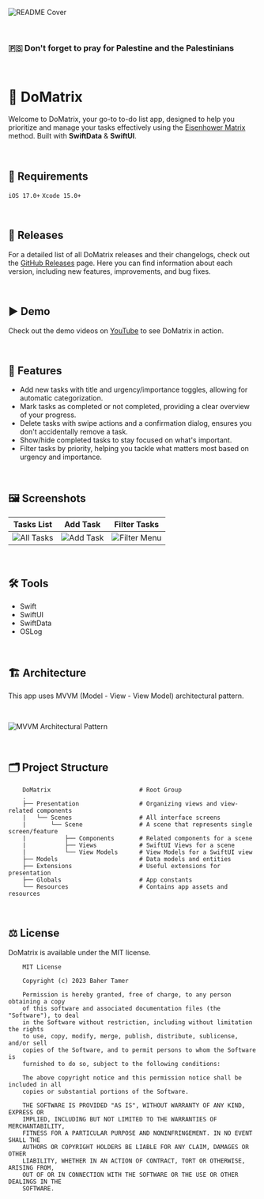 ![README Cover](https://github.com/BaherTamer/DoMatrix/assets/99125691/2281be0e-345b-429b-bc48-ca9be7fb6c30)

<br>

### 🇵🇸 Don't forget to pray for Palestine and the Palestinians

<br>

# 💠 DoMatrix
Welcome to DoMatrix, your go-to to-do list app, designed to help you prioritize and manage your tasks effectively using the [Eisenhower Matrix](https://www.eisenhower.me/eisenhower-matrix/) method. Built with **SwiftData** & **SwiftUI**.

<br>

## 📝 Requirements
`iOS 17.0+` `Xcode 15.0+`

<br>

## 🚀 Releases
For a detailed list of all DoMatrix releases and their changelogs, check out the [GitHub Releases](https://github.com/BaherTamer/DoMatrix/releases) page. Here you can find information about each version, including new features, improvements, and bug fixes.

<br>

## ▶️ Demo
Check out the demo videos on [YouTube](https://youtube.com/playlist?list=PLPzupE6TLEvuEbMmFhoAemlhTEuaCPjd_&si=n4jwPYDueTPhzYEG) to see DoMatrix in action.

<br>

## 🌟 Features
- Add new tasks with title and urgency/importance toggles, allowing for automatic categorization.
- Mark tasks as completed or not completed, providing a clear overview of your progress.
- Delete tasks with swipe actions and a confirmation dialog, ensures you don't accidentally remove a task.
- Show/hide completed tasks to stay focused on what's important.
- Filter tasks by priority, helping you tackle what matters most based on urgency and importance.

<br>

## 🖼️ Screenshots
| **Tasks List** | **Add Task** | **Filter Tasks** |
| -------------- | ------------ | ---------------- |
| ![All Tasks](https://github.com/BaherTamer/DoMatrix/assets/99125691/0fff7685-4c3d-4c08-8407-33b53742f9cb) | ![Add Task](https://github.com/BaherTamer/DoMatrix/assets/99125691/0c9e1128-6b56-4c49-8486-75e8cbdfe51d) | ![Filter Menu](https://github.com/BaherTamer/DoMatrix/assets/99125691/570d92b3-6d3a-4450-a4e8-08073d5c81ac) |

<br>

## 🛠️ Tools
- Swift
- SwiftUI
- SwiftData
- OSLog

<br>

## 🏗️ Architecture
This app uses MVVM (Model - View - View Model) architectural pattern.

<br>

![MVVM Architectural Pattern](https://github.com/BaherTamer/DoMatrix/assets/99125691/200f90f9-0d2c-4bd9-a60c-bebd3bb835fe)

<br>

## 🗂️ Project Structure

```
    DoMatrix                         # Root Group
    .
    ├── Presentation                 # Organizing views and view-related components
    |   └── Scenes                   # All interface screens
    |       └── Scene                # A scene that represents single screen/feature
    |           ├── Components       # Related components for a scene
    |           ├── Views            # SwiftUI Views for a scene
    |           └── View Models      # View Models for a SwiftUI view
    ├── Models                       # Data models and entities
    ├── Extensions                   # Useful extensions for presentation
    ├── Globals                      # App constants
    └── Resources                    # Contains app assets and resources
```

<br>

## ⚖️ License
DoMatrix is available under the MIT license.

```
    MIT License
    
    Copyright (c) 2023 Baher Tamer
    
    Permission is hereby granted, free of charge, to any person obtaining a copy
    of this software and associated documentation files (the "Software"), to deal
    in the Software without restriction, including without limitation the rights
    to use, copy, modify, merge, publish, distribute, sublicense, and/or sell
    copies of the Software, and to permit persons to whom the Software is
    furnished to do so, subject to the following conditions:
    
    The above copyright notice and this permission notice shall be included in all
    copies or substantial portions of the Software.
    
    THE SOFTWARE IS PROVIDED "AS IS", WITHOUT WARRANTY OF ANY KIND, EXPRESS OR
    IMPLIED, INCLUDING BUT NOT LIMITED TO THE WARRANTIES OF MERCHANTABILITY,
    FITNESS FOR A PARTICULAR PURPOSE AND NONINFRINGEMENT. IN NO EVENT SHALL THE
    AUTHORS OR COPYRIGHT HOLDERS BE LIABLE FOR ANY CLAIM, DAMAGES OR OTHER
    LIABILITY, WHETHER IN AN ACTION OF CONTRACT, TORT OR OTHERWISE, ARISING FROM,
    OUT OF OR IN CONNECTION WITH THE SOFTWARE OR THE USE OR OTHER DEALINGS IN THE
    SOFTWARE.
```









